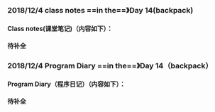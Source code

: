 

### 2018/12/4	class notes	  ==in the==》Day 14(backpack)

#### Class notes(课堂笔记)（内容如下）：

#### 待补全





### 2018/12/4	Program Diary	==in the==》Day 14（backpack）

#### Program Diary（程序日记）（内容如下）：

#### 待补全